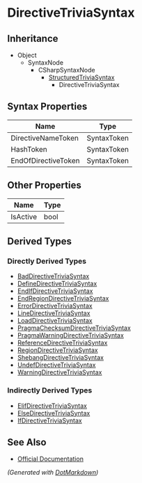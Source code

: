 # DirectiveTriviaSyntax

## Inheritance

* Object
  * SyntaxNode
    * CSharpSyntaxNode
      * [StructuredTriviaSyntax](StructuredTriviaSyntax.md)
        * DirectiveTriviaSyntax

## Syntax Properties

| Name                | Type        |
| ------------------- | ----------- |
| DirectiveNameToken  | SyntaxToken |
| HashToken           | SyntaxToken |
| EndOfDirectiveToken | SyntaxToken |

## Other Properties

| Name     | Type |
| -------- | ---- |
| IsActive | bool |

## Derived Types

### Directly Derived Types

* [BadDirectiveTriviaSyntax](BadDirectiveTriviaSyntax.md)
* [DefineDirectiveTriviaSyntax](DefineDirectiveTriviaSyntax.md)
* [EndIfDirectiveTriviaSyntax](EndIfDirectiveTriviaSyntax.md)
* [EndRegionDirectiveTriviaSyntax](EndRegionDirectiveTriviaSyntax.md)
* [ErrorDirectiveTriviaSyntax](ErrorDirectiveTriviaSyntax.md)
* [LineDirectiveTriviaSyntax](LineDirectiveTriviaSyntax.md)
* [LoadDirectiveTriviaSyntax](LoadDirectiveTriviaSyntax.md)
* [PragmaChecksumDirectiveTriviaSyntax](PragmaChecksumDirectiveTriviaSyntax.md)
* [PragmaWarningDirectiveTriviaSyntax](PragmaWarningDirectiveTriviaSyntax.md)
* [ReferenceDirectiveTriviaSyntax](ReferenceDirectiveTriviaSyntax.md)
* [RegionDirectiveTriviaSyntax](RegionDirectiveTriviaSyntax.md)
* [ShebangDirectiveTriviaSyntax](ShebangDirectiveTriviaSyntax.md)
* [UndefDirectiveTriviaSyntax](UndefDirectiveTriviaSyntax.md)
* [WarningDirectiveTriviaSyntax](WarningDirectiveTriviaSyntax.md)

### Indirectly Derived Types

* [ElifDirectiveTriviaSyntax](ElifDirectiveTriviaSyntax.md)
* [ElseDirectiveTriviaSyntax](ElseDirectiveTriviaSyntax.md)
* [IfDirectiveTriviaSyntax](IfDirectiveTriviaSyntax.md)

## See Also

* [Official Documentation](https://docs.microsoft.com/en-us/dotnet/api/microsoft.codeanalysis.csharp.syntax.directivetriviasyntax)


*\(Generated with [DotMarkdown](http://github.com/JosefPihrt/DotMarkdown)\)*